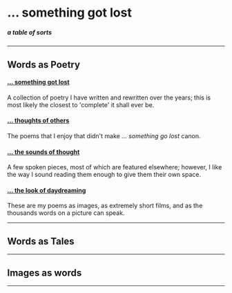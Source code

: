 
# ... something got lost
##### a table of sorts

---

## Words as Poetry
#### [... something got lost](#.html)  
A collection of poetry I have written and rewritten over the years; this is most likely the closest to 'complete' it shall ever be.  

#### [... thoughts of others](#.html)  
The poems that I enjoy that didn't make _... something go lost_ canon.  

#### [... the sounds of thought](#.html)  
A few spoken pieces, most of which are featured elsewhere; however, I like the way I sound reading them enough to give them their own space.

#### [... the look of daydreaming](#.html)  
These are my poems as images, as extremely short films, and as the thousands words on a picture can speak.

---

## Words as Tales

---

## Images as words

---
